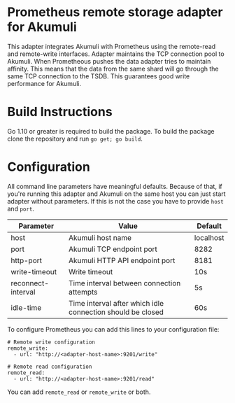 Prometheus remote storage adapter for Akumuli
=============================================

This adapter integrates Akumuli with Prometheus using the remote-read and remote-write interfaces.
Adapter maintains the TCP connection pool to Akumuli. When Prometheous pushes the data adapter tries to  maintain affinity. This means that the data from the same shard will go through the same TCP connection to the TSDB. This guarantees good write performance for Akumuli.

Build Instructions
==================

Go 1.10 or greater is required to build the package. To build the package clone the repository and run `go get; go build`.

Configuration
=============

All command line parameters have meaningful defaults. Because of that,
if you're running this adapter and Akumuli on the same host you can just start adapter without parameters.
If this is not the case you have to provide `host` and `port`.

|Parameter|Value|Default|
|---------|-----|-------|
|host|Akumuli host name|localhost|
|port|Akumuli TCP endpoint port|8282|
|http-port|Akumuli HTTP API endpoint port|8181|
|write-timeout|Write timeout|10s|
|reconnect-interval|Time interval between connection attempts|5s|
|idle-time|Time interval after which idle connection should be closed|60s|

To configure Prometheus you can add this lines to your configuration file:

```
# Remote write configuration
remote_write:
  - url: "http://<adapter-host-name>:9201/write"

# Remote read configuration
remote_read:
  - url: "http://<adapter-host-name>:9201/read"
```

You can add `remote_read` or `remote_write` or both.